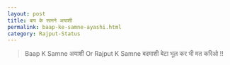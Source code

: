 ```yaml
---
layout: post
title: बाप के सामने अयाशी
permalink: baap-ke-samne-ayashi.html
category: Rajput-Status
---
```

> Baap K Samne अयाशी Or Rajput K Samne बदमाशी बेटा भूल कर भी मत करिओ !!
